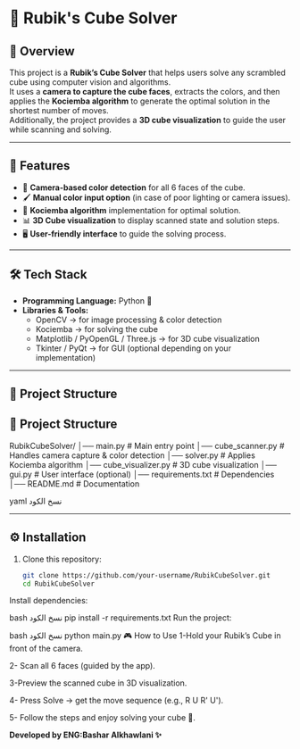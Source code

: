# 🧩 Rubik's Cube Solver

## 📌 Overview
This project is a **Rubik’s Cube Solver** that helps users solve any scrambled cube using computer vision and algorithms.  
It uses a **camera to capture the cube faces**, extracts the colors, and then applies the **Kociemba algorithm** to generate the optimal solution in the shortest number of moves.  
Additionally, the project provides a **3D cube visualization** to guide the user while scanning and solving.

---

## 🚀 Features
- 🎥 **Camera-based color detection** for all 6 faces of the cube.  
- 🖌️ **Manual color input option** (in case of poor lighting or camera issues).  
- 🧮 **Kociemba algorithm** implementation for optimal solution.  
- 📊 **3D Cube visualization** to display scanned state and solution steps.  
- 🖥️ **User-friendly interface** to guide the solving process.

---

## 🛠️ Tech Stack
- **Programming Language:** Python 🐍  
- **Libraries & Tools:**
  - OpenCV → for image processing & color detection  
  - Kociemba → for solving the cube  
  - Matplotlib / PyOpenGL / Three.js → for 3D cube visualization  
  - Tkinter / PyQt → for GUI (optional depending on your implementation)

---

## 📂 Project Structure

## 📂 Project Structure
RubikCubeSolver/
│── main.py # Main entry point
│── cube_scanner.py # Handles camera capture & color detection
│── solver.py # Applies Kociemba algorithm
│── cube_visualizer.py # 3D cube visualization
│── gui.py # User interface (optional)
│── requirements.txt # Dependencies
│── README.md # Documentation

yaml
نسخ الكود

---

## ⚙️ Installation
1. Clone this repository:
   ```bash
   git clone https://github.com/your-username/RubikCubeSolver.git
   cd RubikCubeSolver
Install dependencies:

bash
نسخ الكود
pip install -r requirements.txt
Run the project:

bash
نسخ الكود
python main.py
🎮 How to Use
1-Hold your Rubik’s Cube in front of the camera.

2- Scan all 6 faces (guided by the app).

3-Preview the scanned cube in 3D visualization.

4- Press Solve → get the move sequence (e.g., R U R' U').

5- Follow the steps and enjoy solving your cube 🎉.


**Developed by ENG:Bashar Alkhawlani ✨**
